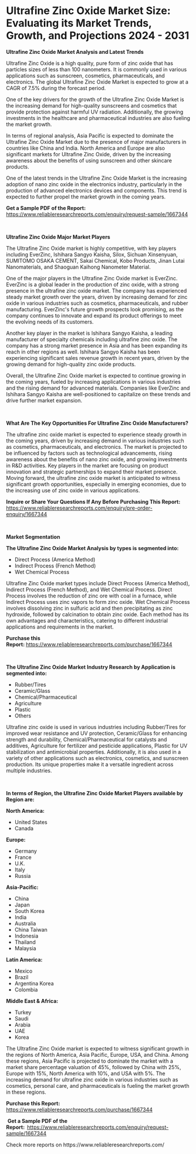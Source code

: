<p><h1>Ultrafine Zinc Oxide Market Size: Evaluating its Market Trends, Growth, and Projections 2024 - 2031</h1></p><p><strong>Ultrafine Zinc Oxide Market Analysis and Latest Trends</strong></p>
<p><p>Ultrafine Zinc Oxide is a high quality, pure form of zinc oxide that has particles sizes of less than 100 nanometers. It is commonly used in various applications such as sunscreen, cosmetics, pharmaceuticals, and electronics. The global Ultrafine Zinc Oxide Market is expected to grow at a CAGR of 7.5% during the forecast period. </p><p>One of the key drivers for the growth of the Ultrafine Zinc Oxide Market is the increasing demand for high-quality sunscreens and cosmetics that provide protection against harmful UV radiation. Additionally, the growing investments in the healthcare and pharmaceutical industries are also fueling the market growth. </p><p>In terms of regional analysis, Asia Pacific is expected to dominate the Ultrafine Zinc Oxide Market due to the presence of major manufacturers in countries like China and India. North America and Europe are also significant markets for Ultrafine Zinc Oxide, driven by the increasing awareness about the benefits of using sunscreen and other skincare products.</p><p>One of the latest trends in the Ultrafine Zinc Oxide Market is the increasing adoption of nano zinc oxide in the electronics industry, particularly in the production of advanced electronics devices and components. This trend is expected to further propel the market growth in the coming years.</p></p>
<p><strong>Get a Sample PDF of the Report:&nbsp;</strong> <a href="https://www.reliableresearchreports.com/enquiry/request-sample/1667344">https://www.reliableresearchreports.com/enquiry/request-sample/1667344</a></p>
<p>&nbsp;</p>
<p><strong>Ultrafine Zinc Oxide Major Market Players</strong></p>
<p><p>The Ultrafine Zinc Oxide market is highly competitive, with key players including EverZinc, Ishihara Sangyo Kaisha, Silox, Sichuan Xinsenyuan, SUMITOMO OSAKA CEMENT, Sakai Chemical, Kobo Products, Jinan Lutai Nanomaterials, and Shaoguan Kaihong Nanometer Material. </p><p>One of the major players in the Ultrafine Zinc Oxide market is EverZinc. EverZinc is a global leader in the production of zinc oxide, with a strong presence in the ultrafine zinc oxide market. The company has experienced steady market growth over the years, driven by increasing demand for zinc oxide in various industries such as cosmetics, pharmaceuticals, and rubber manufacturing. EverZinc's future growth prospects look promising, as the company continues to innovate and expand its product offerings to meet the evolving needs of its customers.</p><p>Another key player in the market is Ishihara Sangyo Kaisha, a leading manufacturer of specialty chemicals including ultrafine zinc oxide. The company has a strong market presence in Asia and has been expanding its reach in other regions as well. Ishihara Sangyo Kaisha has been experiencing significant sales revenue growth in recent years, driven by the growing demand for high-quality zinc oxide products.</p><p>Overall, the Ultrafine Zinc Oxide market is expected to continue growing in the coming years, fueled by increasing applications in various industries and the rising demand for advanced materials. Companies like EverZinc and Ishihara Sangyo Kaisha are well-positioned to capitalize on these trends and drive further market expansion.</p></p>
<p>&nbsp;</p>
<p><strong>What Are The Key Opportunities For Ultrafine Zinc Oxide Manufacturers?</strong></p>
<p><p>The ultrafine zinc oxide market is expected to experience steady growth in the coming years, driven by increasing demand in various industries such as cosmetics, pharmaceuticals, and electronics. The market is projected to be influenced by factors such as technological advancements, rising awareness about the benefits of nano zinc oxide, and growing investments in R&D activities. Key players in the market are focusing on product innovation and strategic partnerships to expand their market presence. Moving forward, the ultrafine zinc oxide market is anticipated to witness significant growth opportunities, especially in emerging economies, due to the increasing use of zinc oxide in various applications.</p></p>
<p><strong>Inquire or Share Your Questions If Any Before Purchasing This Report:</strong> <a href="https://www.reliableresearchreports.com/enquiry/pre-order-enquiry/1667344">https://www.reliableresearchreports.com/enquiry/pre-order-enquiry/1667344</a></p>
<p>&nbsp;</p>
<p><strong>Market Segmentation</strong></p>
<p><strong>The Ultrafine Zinc Oxide Market Analysis by types is segmented into:</strong></p>
<p><ul><li>Direct Process (America Method)</li><li>Indirect Process (French Method)</li><li>Wet Chemical Process</li></ul></p>
<p><p>Ultrafine Zinc Oxide market types include Direct Process (America Method), Indirect Process (French Method), and Wet Chemical Process. Direct Process involves the reduction of zinc ore with coal in a furnace, while Indirect Process uses zinc vapors to form zinc oxide. Wet Chemical Process involves dissolving zinc in sulfuric acid and then precipitating as zinc hydroxide, followed by calcination to obtain zinc oxide. Each method has its own advantages and characteristics, catering to different industrial applications and requirements in the market.</p></p>
<p><strong>Purchase this Report:&nbsp;</strong><a href="https://www.reliableresearchreports.com/purchase/1667344">https://www.reliableresearchreports.com/purchase/1667344</a></p>
<p>&nbsp;</p>
<p><strong>The Ultrafine Zinc Oxide Market Industry Research by Application is segmented into:</strong></p>
<p><ul><li>Rubber/Tires</li><li>Ceramic/Glass</li><li>Chemical/Pharmaceutical</li><li>Agriculture</li><li>Plastic</li><li>Others</li></ul></p>
<p><p>Ultrafine zinc oxide is used in various industries including Rubber/Tires for improved wear resistance and UV protection, Ceramic/Glass for enhancing strength and durability, Chemical/Pharmaceutical for catalysts and additives, Agriculture for fertilizer and pesticide applications, Plastic for UV stabilization and antimicrobial properties. Additionally, it is also used in a variety of other applications such as electronics, cosmetics, and sunscreen production. Its unique properties make it a versatile ingredient across multiple industries.</p></p>
<p>&nbsp;</p>
<p><strong>In terms of Region, the Ultrafine Zinc Oxide Market Players available by Region are:</strong></p>
<p>
    <p> <strong> North America: </strong>
        <ul>
            <li>United States</li>
            <li>Canada</li>
        </ul>
        </p> 
    <p> <strong> Europe: </strong>
        <ul>
            <li>Germany</li>
            <li>France</li>
            <li>U.K.</li>
            <li>Italy</li>
            <li>Russia</li>
        </ul>
        </p> 
    <p> <strong> Asia-Pacific: </strong>
        <ul>
            <li>China</li>
            <li>Japan</li>
            <li>South Korea</li>
            <li>India</li>
            <li>Australia</li>
            <li>China Taiwan</li>
            <li>Indonesia</li>
            <li>Thailand</li>
            <li>Malaysia</li>
        </ul>
        </p> 
    <p> <strong> Latin America: </strong>
        <ul>
            <li>Mexico</li>
            <li>Brazil</li>
            <li>Argentina Korea</li>
            <li>Colombia</li>
        </ul>
        </p> 
    <p> <strong> Middle East & Africa: </strong>
        <ul>
            <li>Turkey</li>
            <li>Saudi</li>
            <li>Arabia</li>
            <li>UAE</li>
            <li>Korea</li>
        </ul>
    </p>
    </p>
<p><p>The Ultrafine Zinc Oxide market is expected to witness significant growth in the regions of North America, Asia Pacific, Europe, USA, and China. Among these regions, Asia Pacific is projected to dominate the market with a market share percentage valuation of 45%, followed by China with 25%, Europe with 15%, North America with 10%, and USA with 5%. The increasing demand for ultrafine zinc oxide in various industries such as cosmetics, personal care, and pharmaceuticals is fueling the market growth in these regions.</p></p>
<p><strong>Purchase this Report: </strong><a href="https://www.reliableresearchreports.com/purchase/1667344">https://www.reliableresearchreports.com/purchase/1667344</a></p>
<p>&nbsp;<strong>Get a Sample PDF of the Report:&nbsp;&nbsp;</strong><a href="https://www.reliableresearchreports.com/enquiry/request-sample/1667344">https://www.reliableresearchreports.com/enquiry/request-sample/1667344</a></p>
<p><strong></strong></p>
<p>Check more reports on https://www.reliableresearchreports.com/</p>